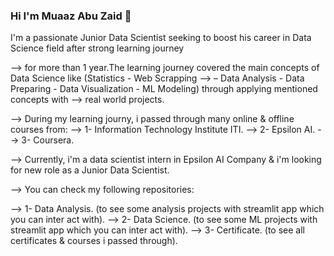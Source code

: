 ### Hi I'm Muaaz Abu Zaid 👋

<!--
**MuaazAbuZaid/MuaazAbuZaid** is a ✨ _special_ ✨ repository because its `README.md` (this file) appears on your GitHub profile.

Here are some ideas to get you started:

- 🔭 I’m currently working on ...
- 🌱 I’m currently learning ...
- 👯 I’m looking to collaborate on ...
- 🤔 I’m looking for help with ...
- 💬 Ask me about ...
- 📫 How to reach me: ...
- 😄 Pronouns: ...
- ⚡ Fun fact: ...
--> I'm a passionate Junior Data Scientist seeking to boost his career in Data Science field after strong learning journey
--> for more than 1 year.The learning journey covered the main concepts of Data Science like (Statistics - Web Scrapping 
--> – Data Analysis - Data Preparing - Data Visualization - ML Modeling) through applying mentioned concepts with 
--> real world projects.
    
--> During my learning journy, i passed through many online & offline courses from:
--> 1- Information Technology Institute ITI.
--> 2- Epsilon AI.
--> 3- Coursera.
    
--> Currently, i'm a data scientist intern in Epsilon AI Company & i'm looking for new role as a Junior Data Scientist.
    
--> You can check my following repositories:
    
--> 1- Data Analysis. (to see some analysis projects with streamlit app which you can inter act with).
--> 2- Data Science. (to see some ML projects with streamlit app which you can inter act with).
--> 3- Certificate. (to see all certificates & courses i passed through).

